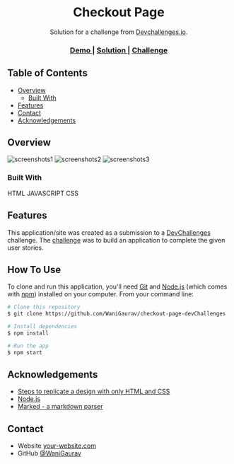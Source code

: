 <!-- Please update value in the {}  -->

<h1 align="center">Checkout Page</h1>

<div align="center">
   Solution for a challenge from  <a href="http://devchallenges.io" target="_blank">Devchallenges.io</a>.
</div>

<div align="center">
  <h3>
    <a href="https://checkout-page-devchallenges-gw.netlify.app/">
      Demo
    </a>
    <span> | </span>
    <a href="https://github.com/WaniGaurav/checkout-page-devChallenges">
      Solution
    </a>
    <span> | </span>
    <a href="https://devchallenges.io/challenges/0J1NxxGhOUYVqihwegfO">
      Challenge
    </a>
  </h3>
</div>

<!-- TABLE OF CONTENTS -->

## Table of Contents

- [Overview](#overview)
  - [Built With](#built-with)
- [Features](#features)
- [Contact](#contact)
- [Acknowledgements](#acknowledgements)

<!-- OVERVIEW -->

## Overview

![screenshots1](https://github.com/WaniGaurav/checkout-page-devChallenges/assets/25397564/9913ae6f-3093-40a3-bbb7-d17acdfa7569)
![screenshots2](https://github.com/WaniGaurav/checkout-page-devChallenges/assets/25397564/cbcf0288-21b0-4385-bc89-5da7d74c0c34)
![screenshots3](https://github.com/WaniGaurav/checkout-page-devChallenges/assets/25397564/4dc5083b-2dca-4645-ad45-a961ba7033f5)

### Built With

<!-- This section should list any major frameworks that you built your project using. Here are a few examples.-->

HTML JAVASCRIPT CSS

## Features

<!-- List the features of your application or follow the template. Don't share the figma file here :) -->

This application/site was created as a submission to a [DevChallenges](https://devchallenges.io/challenges) challenge. The [challenge](https://devchallenges.io/challenges/0J1NxxGhOUYVqihwegfO) was to build an application to complete the given user stories.


## How To Use

To clone and run this application, you'll need [Git](https://git-scm.com) and [Node.js](https://nodejs.org/en/download/) (which comes with [npm](http://npmjs.com)) installed on your computer. From your command line:

```bash
# Clone this repository
$ git clone https://github.com/WaniGaurav/checkout-page-devChallenges

# Install dependencies
$ npm install

# Run the app
$ npm start
```

## Acknowledgements

<!-- This section should list any articles or add-ons/plugins that helps you to complete the project. This is optional but it will help you in the future. For exmpale -->

- [Steps to replicate a design with only HTML and CSS](https://devchallenges-blogs.web.app/how-to-replicate-design/)
- [Node.js](https://nodejs.org/)
- [Marked - a markdown parser](https://github.com/chjj/marked)

## Contact

- Website [your-website.com](https://checkout-page-devchallenges-gw.netlify.app/)
- GitHub [@WaniGaurav](https://github.com/WaniGaurav/checkout-page-devChallenges)
